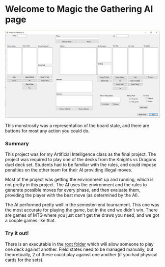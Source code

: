 # Welcome to Magic the Gathering AI page

![AI-Interface](/AI-Screen.PNG/)

This monstrosity was a representation of the board state, and there are buttons for most any action you could do.

### Summary

This project was for my Artificial Intelligence class as the final project. The project was required to play one of the decks from the Knights vs Dragons duel deck set. Students had to be familiar with the rules, and could impose penalties on the other team for their AI providing illegal moves. 

Most of the project was getting the environment up and running, which is not pretty in this project. The AI uses the environment and the rules to generate possible moves for every phase, and then evaluate them, providing the player with the best move (as determined by the AI).

The AI performed pretty well in the semester-end tournament. This one was the most accurate for playing the game, but in the end we didn't win. There are games of MTG where you just can't get the draws you need, and we got a couple games like that.

### Try it out!

There is an executable in the [root folder](https://github.com/AidanFairman/AI-MagicTheGathering) which will allow someone to play one deck against another. Field states need to be managed manually, but theoretically, 2 of these could play against one another (if you had physical cards for the sets).
